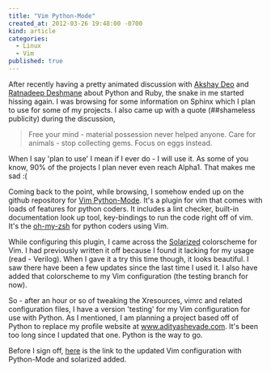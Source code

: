 ```yaml
---
title: "Vim Python-Mode"
created_at: 2012-03-26 19:48:00 -0700
kind: article
categories:
  - Linux
  - Vim
published: true
---
```


After recently having a pretty animated discussion with [Akshay Deo][1] and [Ratnadeep Deshmane][2] about Python and Ruby, the snake in me started hissing again. I was browsing for some information on Sphinx which I plan to use for some of my projects. I also came up with a quote (##shameless publicity) during the discussion,

  > Free your mind - material possession never helped anyone. Care for animals - stop collecting gems. Focus on eggs instead.

When I say 'plan to use' I mean if I ever do - I will use it. As some of you know, 90% of the projects I plan never even reach Alpha1. That makes me sad :(

Coming back to the point, while browsing, I somehow ended up on the github repository for [Vim Python-Mode][3]. It's a plugin for vim that comes with loads of features for python coders. It includes a lint checker, built-in documentation look up tool, key-bindings to run the code right off of vim. It's the [oh-my-zsh][4] for python coders using Vim.

<!-- more -->

While configuring this plugin, I came across the [Solarized][5] colorscheme for Vim. I had previously written it off because I found it lacking for my usage (read - Verilog). When I gave it a try this time though, it looks beautiful. I saw there have been a few updates since the last time I used it. I also have added that colorscheme to my Vim configuration (the testing branch for now).

So - after an hour or so of tweaking the Xresources, vimrc and related configuration files, I have a version 'testing' for my Vim configuration for use with Python. As I mentioned, I am planning a project based off of Python to replace my profile website at www.adityashevade.com. It's been too long since I updated that one. Python is the way to go.

Before I sign off, [here][6] is the link to the updated Vim configuration with Python-Mode and solarized added.

[1]: http://akshaydeo.me/
[2]: http://rtdptech.com/
[3]: https://github.com/klen/python-mode
[4]: https://github.com/robbyrussell/oh-my-zsh
[5]: http://ethanschoonover.com/solarized
[6]: https://github.com/adibis/.vim/tree/testing

